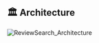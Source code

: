 ## 🏛 Architecture

![ReviewSearch_Architecture](https://user-images.githubusercontent.com/40536197/92325069-a1d92a00-f082-11ea-86e5-fc64f4295b36.png)
